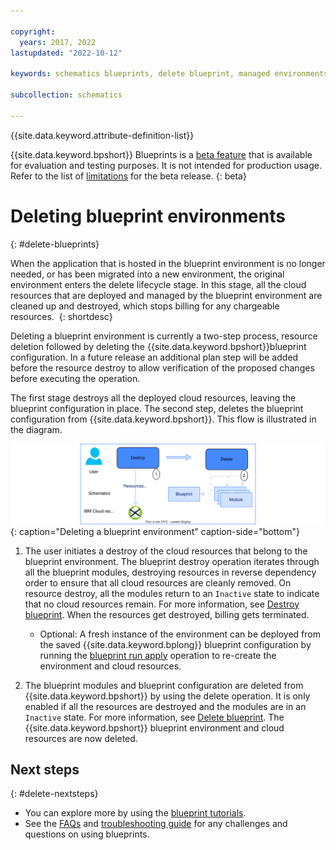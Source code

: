 ```yaml
---

copyright:
  years: 2017, 2022
lastupdated: "2022-10-12"

keywords: schematics blueprints, delete blueprint, managed environments

subcollection: schematics

---
```


{{site.data.keyword.attribute-definition-list}}

{{site.data.keyword.bpshort}} Blueprints is a [beta feature](/docs/schematics?topic=schematics-bp-beta-limitations) that is available for evaluation and testing purposes. It is not intended for production usage. Refer to the list of [limitations](/docs/schematics?topic=schematics-bp-beta-limitations) for the beta release.
{: beta}

# Deleting blueprint environments
{: #delete-blueprints}

When the application that is hosted in the blueprint environment is no longer needed, or has been migrated into a new environment, the original environment enters the delete lifecycle stage. In this stage, all the cloud resources that are deployed and managed by the blueprint environment are cleaned up and destroyed, which stops billing for any chargeable resources. 
{: shortdesc}

Deleting a blueprint environment is currently a two-step process, resource deletion followed by deleting the {{site.data.keyword.bpshort}}blueprint configuration. In a future release an additional plan step will be added before the resource destroy to allow verification of the proposed changes before executing the operation.  

The first stage destroys all the deployed cloud resources, leaving the blueprint configuration in place. The second step, deletes the blueprint configuration from {{site.data.keyword.bpshort}}. This flow is illustrated in the diagram. 

![Deleting a blueprint environment](../images/sc-bp-delete.svg){: caption="Deleting a blueprint environment" caption-side="bottom"}

1. The user initiates a destroy of the cloud resources that belong to the blueprint environment. The blueprint destroy operation iterates through all the blueprint modules, destroying resources in reverse dependency order to ensure that all cloud resources are cleanly removed. On resource destroy, all the modules return to an `Inactive` state to indicate that no cloud resources remain. For more information, see [Destroy blueprint](/docs/schematics?topic=schematics-schematics-cli-reference&interface=cli#schematics-blueprint-destroy). When the resources get destroyed, billing gets terminated.  
    - Optional: A fresh instance of the environment can be deployed from the saved {{site.data.keyword.bplong}} blueprint configuration by running the [blueprint run apply](/docs/schematics?topic=schematics-schematics-cli-reference&interface=cli#schematics-blueprint-install) operation to re-create the environment and cloud resources. 

2. The blueprint modules and blueprint configuration are deleted from {{site.data.keyword.bpshort}} by using the delete operation. It is only enabled if all the resources are destroyed and the modules are in an `Inactive` state. For more information, see [Delete blueprint](/docs/schematics?topic=schematics-schematics-cli-reference&interface=cli#schematics-blueprint-delete). The {{site.data.keyword.bpshort}} blueprint environment and cloud resources are now deleted. 

## Next steps
{: #delete-nextsteps}

- You can explore more by using the [blueprint tutorials](/docs/schematics?topic=schematics-deploy-schematics-blueprint-cli&interface=cli).
- See the [FAQs](/docs/schematics?topic=schematics-blueprints-faq) and [troubleshooting guide](/docs/schematics?topic=schematics-bp-create-fails) for any challenges and questions on using blueprints.
